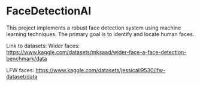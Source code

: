 # FaceDetectionAI
This project implements a robust face detection system using machine learning techniques. The primary goal is to identify and locate human faces.

Link to datasets:
Wider faces: https://www.kaggle.com/datasets/mksaad/wider-face-a-face-detection-benchmark/data

LFW faces: https://www.kaggle.com/datasets/jessicali9530/lfw-dataset/data